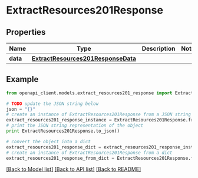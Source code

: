 # ExtractResources201Response



## Properties
Name | Type | Description | Notes
------------ | ------------- | ------------- | -------------
**data** | [**ExtractResources201ResponseData**](ExtractResources201ResponseData.md) |  | 

## Example

```python
from openapi_client.models.extract_resources201_response import ExtractResources201Response

# TODO update the JSON string below
json = "{}"
# create an instance of ExtractResources201Response from a JSON string
extract_resources201_response_instance = ExtractResources201Response.from_json(json)
# print the JSON string representation of the object
print ExtractResources201Response.to_json()

# convert the object into a dict
extract_resources201_response_dict = extract_resources201_response_instance.to_dict()
# create an instance of ExtractResources201Response from a dict
extract_resources201_response_from_dict = ExtractResources201Response.from_dict(extract_resources201_response_dict)
```
[[Back to Model list]](../README.md#documentation-for-models) [[Back to API list]](../README.md#documentation-for-api-endpoints) [[Back to README]](../README.md)


